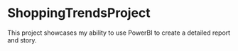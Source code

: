 # ShoppingTrendsProject
This project showcases my ability to use PowerBI to create a detailed report and story.
